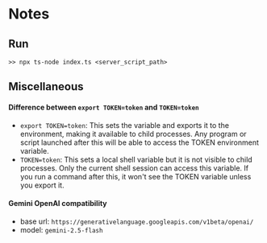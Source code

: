 # Notes

## Run
```
>> npx ts-node index.ts <server_script_path>
```

## Miscellaneous
#### Difference between `export TOKEN=token` and `TOKEN=token`
- `export TOKEN=token`: This sets the variable and exports it to the environment, making it available to child processes. Any program or script launched after this will be able to access the TOKEN environment variable.
- `TOKEN=token`: This sets a local shell variable but it is not visible to child processes. Only the current shell session can access this variable. If you run a command after this, it won't see the TOKEN variable unless you export it.

#### Gemini OpenAI compatibility
- base url: `https://generativelanguage.googleapis.com/v1beta/openai/`
- model: `gemini-2.5-flash`

